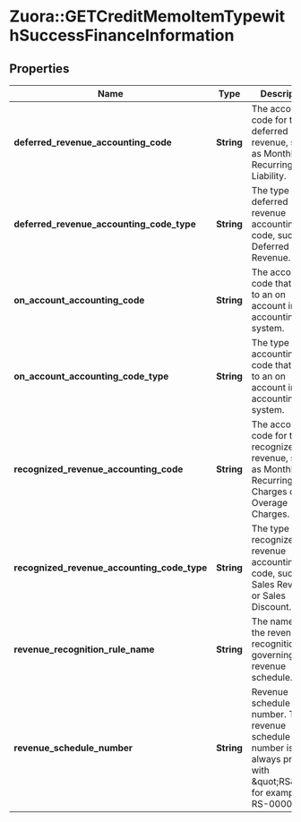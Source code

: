 # Zuora::GETCreditMemoItemTypewithSuccessFinanceInformation

## Properties
Name | Type | Description | Notes
------------ | ------------- | ------------- | -------------
**deferred_revenue_accounting_code** | **String** | The accounting code for the deferred revenue, such as Monthly Recurring Liability.  | [optional] 
**deferred_revenue_accounting_code_type** | **String** | The type of the deferred revenue accounting code, such as Deferred Revenue.   | [optional] 
**on_account_accounting_code** | **String** | The accounting code that maps to an on account in your accounting system.  | [optional] 
**on_account_accounting_code_type** | **String** | The type of the accounting code that maps to an on account in your accounting system.  | [optional] 
**recognized_revenue_accounting_code** | **String** | The accounting code for the recognized revenue, such as Monthly Recurring Charges or Overage Charges.  | [optional] 
**recognized_revenue_accounting_code_type** | **String** | The type of the recognized revenue accounting code, such as Sales Revenue or Sales Discount.   | [optional] 
**revenue_recognition_rule_name** | **String** | The name of the revenue recognition rule governing the revenue schedule.  | [optional] 
**revenue_schedule_number** | **String** | Revenue schedule number. The revenue schedule number is always prefixed with \&quot;RS\&quot;, for example, RS-00000001.  | [optional] 


